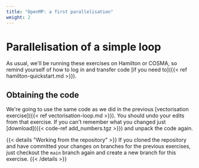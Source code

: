 ```yaml
---
title: "OpenMP: a first parallelisation"
weight: 2
---
```


# Parallelisation of a simple loop

As usual, we'll be running these exercises on Hamilton or COSMA, so
remind yourself of how to log in and transfer code [if you need
to]({{< ref hamilton-quickstart.md >}}).



## Obtaining the code

We're going to use the same code as we did in the previous
[vectorisation exercise]({{< ref vectorisation-loop.md >}}). You
should undo your edits from that exercise. If you can't remember what
you changed just [download]({{< code-ref add_numbers.tgz >}}) and
unpack the code again.

{{< details "Working from the repository" >}}
If you cloned the repository and have committed your changes on
branches for the previous exercises, just checkout the `main` branch
again and create a new branch for this exercise.
{{< /details >}}
